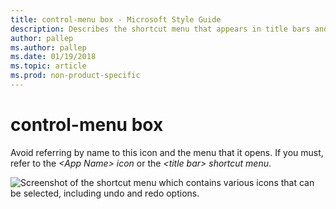 ```yaml
---
title: control-menu box - Microsoft Style Guide
description: Describes the shortcut menu that appears in title bars and informs content developers to avoid referring to this shortcut menu by name.
author: pallep
ms.author: pallep
ms.date: 01/19/2018
ms.topic: article
ms.prod: non-product-specific
---
```


# control-menu box

Avoid referring by name to this icon and the menu that it opens. If you must, refer to the *\<App Name\> icon* or the *\<title bar\> shortcut menu*.

![Screenshot of the shortcut menu which contains various icons that can be selected, including undo and redo options.](media/control-menu-box/1955337661.PNG)
